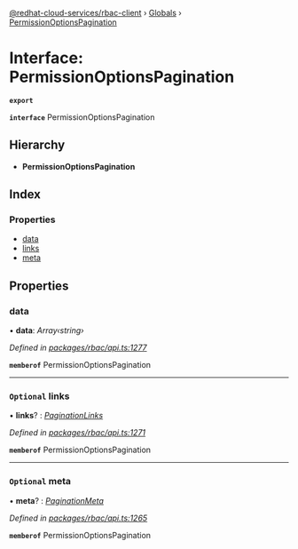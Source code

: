 [@redhat-cloud-services/rbac-client](../README.md) › [Globals](../globals.md) › [PermissionOptionsPagination](permissionoptionspagination.md)

# Interface: PermissionOptionsPagination

**`export`** 

**`interface`** PermissionOptionsPagination

## Hierarchy

* **PermissionOptionsPagination**

## Index

### Properties

* [data](permissionoptionspagination.md#data)
* [links](permissionoptionspagination.md#optional-links)
* [meta](permissionoptionspagination.md#optional-meta)

## Properties

###  data

• **data**: *Array‹string›*

*Defined in [packages/rbac/api.ts:1277](https://github.com/RedHatInsights/javascript-clients/blob/master/packages/rbac/api.ts#L1277)*

**`memberof`** PermissionOptionsPagination

___

### `Optional` links

• **links**? : *[PaginationLinks](paginationlinks.md)*

*Defined in [packages/rbac/api.ts:1271](https://github.com/RedHatInsights/javascript-clients/blob/master/packages/rbac/api.ts#L1271)*

**`memberof`** PermissionOptionsPagination

___

### `Optional` meta

• **meta**? : *[PaginationMeta](paginationmeta.md)*

*Defined in [packages/rbac/api.ts:1265](https://github.com/RedHatInsights/javascript-clients/blob/master/packages/rbac/api.ts#L1265)*

**`memberof`** PermissionOptionsPagination
